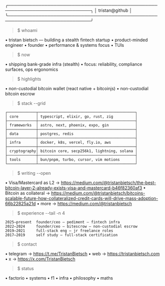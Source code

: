 ╭─────────────────────────────────────────────────────────────────────────────╮
│ tristan@github                                                              │
╰─────────────────────────────────────────────────────────────────────────────╯

> $ whoami

• tristan bietsch — building a stealth fintech startup
• product-minded engineer • founder • performance & systems focus • TUIs

> $ now

• shipping bank-grade infra (stealth)
• focus: reliability, compliance surfaces, ops ergonomics

> $ highlights

• non-custodial bitcoin wallet (react native + bitcoinjs)
• non-custodial bitcoin escrow

> $ stack --grid

```
┌─────────────┬────────────────────────────────────────────┐
│ core        │ typescript, elixir, go, rust, zig          │
├─────────────┼────────────────────────────────────────────┤
│ frameworks  │ astro, next, phoenix, expo, gin            │
├─────────────┼────────────────────────────────────────────┤
│ data        │ postgres, redis                            │
├─────────────┼────────────────────────────────────────────┤
│ infra       │ docker, k8s, vercel, fly.io, aws           │
├─────────────┼────────────────────────────────────────────┤
│ cryptography│ bitcoin core, secp256k1, lightning, solana │
├─────────────┼────────────────────────────────────────────┤
│ tools       │ bun/pnpm, turbo, cursor, vim motions       │
└─────────────┴────────────────────────────────────────────┘
```

> $ writing --open

• Visa/Mastercard as L2 → https://medium.com/@tristanbietsch/the-best-bitcoin-layer-2-already-exists-visa-and-mastercard-b46f82360af3
• Bitcoin as collateral → https://medium.com/@tristanbietsch/bitcoins-scalable-future-how-collateralized-credit-cards-will-drive-mass-adoption-66b22825a21d
• more → https://medium.com/@tristanbietsch

> $ experience --tail -n 4

```
2025–present  founder/ceo — pediment — fintech infra
2022–2024     founder/ceo — bitescrow — non-custodial escrow
2019–2021     full-stack eng — jr freelance roles
2017–2019     self study — full-stack certification
```

> $ contact

• telegram → https://t.me/TristanBietsch
• web → https://tristanbietsch.com
• x → https://x.com/TristanBietsch

> $ status

• factorio • systems • f1 • infra • philosophy • maths
